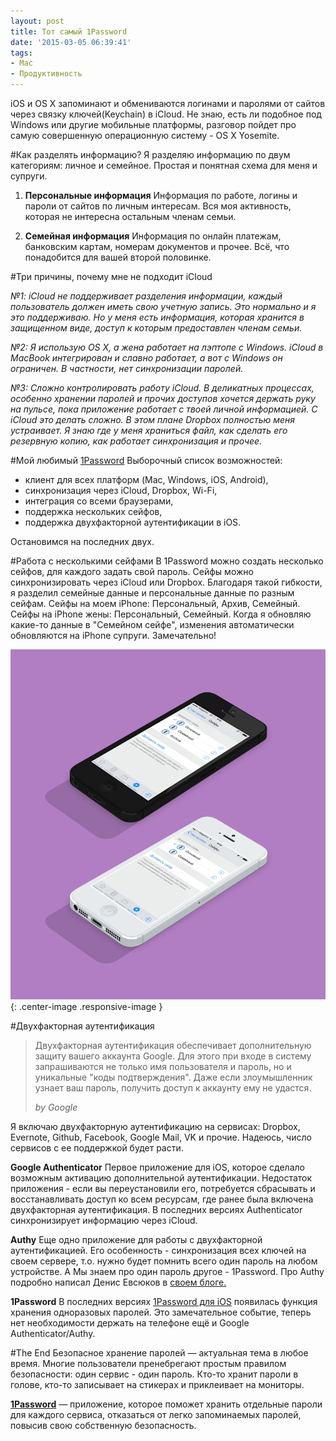 ```yaml
---
layout: post
title: Тот самый 1Password
date: '2015-03-05 06:39:41'
tags:
- Mac
- Продуктивность
---
```


iOS и OS X запоминают и обмениваются логинами и паролями от сайтов через связку ключей(Keychain) в iCloud. Не знаю, есть ли подобное под Windows или другие мобильные платформы, разговор пойдет про самую совершенную операционную систему - OS X Yosemite.

#Как разделять информацию?
Я разделяю информацию по двум категориям: личное и семейное. Простая и понятная схема для меня и супруги.

1. **Персональные информация**
Информация по работе, логины и пароли от сайтов по личным интересам. Вся моя активность, которая не интересна остальным членам семьи.

2. **Семейная информация**
Информация по онлайн платежам, банковским картам, номерам документов и прочее. Всё, что понадобится для вашей второй половинке.

#Три причины, почему мне не подходит iCloud

*№1: iCloud не поддерживает разделения информации, каждый пользователь должен иметь свою учетную запись. Это нормально и я это поддерживаю. Но у меня есть информация, которая хранится в защищенном виде, доступ к которым предоставлен членам семьи.*

*№2: Я использую OS X, а жена работает на лэптопе с Windows. iCloud в MacBook интегрирован и славно работает, а вот с Windows он ограничен. В частности, нет синхронизации паролей.*

*№3: Сложно контролировать работу iCloud. В деликатных процессах, особенно хранении паролей и прочих доступов хочется держать руку на пульсе, пока приложение работает с твоей личной информацией. С iCloud это делать сложно. В этом плане Dropbox полностью меня устраивает. Я знаю где у меня храниться файл, как сделать его резервную копию, как работает синхронизация и прочее.*

#Мой любимый [1Password](https://geo.itunes.apple.com/ru/app/1password-password-manager/id443987910?mt=12&uo=4&at=1001l9qh&ct=blog)
Выборочный список возможностей:

- клиент для всех платформ (Mac, Windows, iOS, Android),
- синхронизация через iCloud, Dropbox, Wi-Fi,
- интеграция со всеми браузерами,
- поддержка нескольких сейфов,
- поддержка двухфакторной аутентификации в iOS.

Остановимся на последних двух.

#Работа с несколькими сейфами
В 1Password можно создать несколько сейфов, для каждого задать свой пароль. Сейфы можно синхронизировать через iCloud или Dropbox. Благодаря такой гибкости, я разделил семейные данные и персональные данные по разным сейфам.
Сейфы на моем iPhone: Персональный, Архив, Семейный.
Сейфы на iPhone жены: Персональный, Семейный.
Когда я обновляю какие-то данные в "Семейном сейфе", изменения автоматически обновляются на iPhone супруги. Замечательно!

![](/images/2015/03/1password.jpg){: .center-image .responsive-image }

#Двухфакторная аутентификация

<blockquote>
  <p>
	Двухфакторная аутентификация обеспечивает дополнительную защиту вашего аккаунта Google. Для этого при входе в систему запрашиваются не только имя пользователя и пароль, но и уникальные "коды подтверждения". Даже если злоумышленник узнает ваш пароль, получить доступ к аккаунту ему не удастся.
  </p>
  <footer><cite title="by Google">by Google</cite></footer>
</blockquote>


Я включаю двухфакторную аутентификацию на сервисах: Dropbox, Evernote, Github, Facebook, Google Mail, VK и прочие. Надеюсь, число сервисов с ее поддержкой будет расти.


**Google Authenticator**
Первое приложение для iOS, которое сделало возможным активацию дополнительной аутентификации. Недостаток приложения - если вы переустановили его, потребуется сбрасывать и восстанавливать доступ ко всем ресурсам, где ранее была включена двухфакторная аутентификация. В последних версиях Authenticator синхронизирует информацию через iCloud.

**Authy**
Еще одно приложение для работы с двухфакторной аутентификацией. Его особенность - синхронизация всех ключей на своем сервере, т.о. нужно будет помнить всего один пароль на любом устройстве. А Мы знаем про один пароль другое - 1Password. Про Authy подробно написал Денис Евсюков в [своем блоге.](http://www.juev.org/2014/12/21/authy/)

**1Password**
В последних версиях [1Password для iOS](https://geo.itunes.apple.com/ru/app/1password/id568903335?mt=8&at=1001l9qh&ct=blog) появилась функция хранения одноразовых паролей. Это замечательное событие, теперь нет необходимости держать на телефоне ещё и Google Authenticator/Authy.

#The End
Безопасное хранение паролей — актуальная тема в любое время. Многие пользователи пренебрегают простым правилом безопасности: один сервис - один пароль.
Кто-то хранит пароли в голове, кто-то записывает на стикерах и приклеивает на мониторы.

**[1Password](https://geo.itunes.apple.com/ru/app/1password-password-manager/id443987910?mt=12&uo=4&at=1001l9qh&ct=blog)** — приложение, которое поможет хранить отдельные пароли для каждого сервиса, отказаться от легко запоминаемых паролей, повысив свою собственную безопасность.
